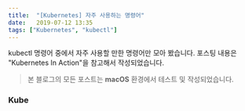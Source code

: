 ```yaml
---
title:  "[Kubernetes] 자주 사용하는 명령어"
date:   2019-07-12 13:35
tags: ["Kubernetes", "kubectl"]
---
```


kubectl 명령어 중에서 자주 사용할 만한 명령어만 모아 봤습니다. 포스팅 내용은 "Kubernetes In Action"을 참고해서 작성되었습니다.

> 본 블로그의 모든 포스트는 **macOS** 환경에서 테스트 및 작성되었습니다.  

### Kube
